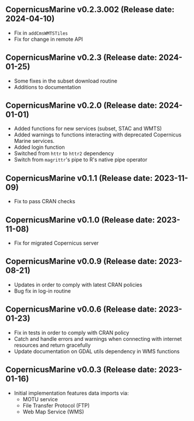 CopernicusMarine v0.2.3.002 (Release date: 2024-04-10)
-------------

 * Fix in `addCmsWMTSTiles`
 * Fix for change in remote API

CopernicusMarine v0.2.3 (Release date: 2024-01-25)
-------------

 * Some fixes in the subset download routine
 * Additions to documentation

CopernicusMarine v0.2.0 (Release date: 2024-01-01)
-------------

 * Added functions for new services (subset, STAC and WMTS)
 * Added warnings to functions interacting with
   deprecated Copernicus Marine services.
 * Added login function
 * Switched from `httr` to `httr2` dependency
 * Switch from `magrittr`'s pipe to R's native pipe operator

CopernicusMarine v0.1.1 (Release date: 2023-11-09)
-------------

 * Fix to pass CRAN checks

CopernicusMarine v0.1.0 (Release date: 2023-11-08)
-------------

 * Fix for migrated Copernicus server

CopernicusMarine v0.0.9 (Release date: 2023-08-21)
-------------

  * Updates in order to comply with latest CRAN
    policies
  * Bug fix in log-in routine

CopernicusMarine v0.0.6 (Release date: 2023-01-23)
-------------

  * Fix in tests in order to comply with CRAN
    policy
  * Catch and handle errors and warnings when connecting
    with internet resources and return gracefully
  * Update documentation on GDAL utils dependency
    in WMS functions

CopernicusMarine v0.0.3 (Release date: 2023-01-16)
-------------

  * Initial implementation features data imports via:
    - MOTU service
    - File Transfer Protocol (FTP)
    - Web Map Service (WMS)
